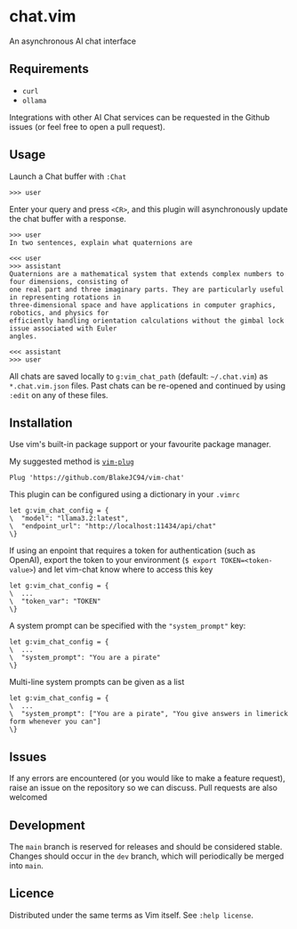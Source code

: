 # chat.vim
An asynchronous AI chat interface

## Requirements
- `curl`
- `ollama`

Integrations with other AI Chat services can be requested in the Github issues (or feel free to
open a pull request).

## Usage

Launch a Chat buffer with `:Chat`
```
>>> user

```

Enter your query and press `<CR>`, and this plugin will asynchronously update the chat buffer with
a response.

```
>>> user
In two sentences, explain what quaternions are

<<< user
>>> assistant
Quaternions are a mathematical system that extends complex numbers to four dimensions, consisting of
one real part and three imaginary parts. They are particularly useful in representing rotations in
three-dimensional space and have applications in computer graphics, robotics, and physics for
efficiently handling orientation calculations without the gimbal lock issue associated with Euler
angles.

<<< assistant
>>> user

```

All chats are saved locally to `g:vim_chat_path` (default: `~/.chat.vim`) as `*.chat.vim.json`
files. Past chats can be re-opened and continued by using `:edit` on any of these files.


## Installation
Use vim's built-in package support or your favourite package manager.

My suggested method is [`vim-plug`](https://github.com/junegunn/vim-plug)
```
Plug 'https://github.com/BlakeJC94/vim-chat'
```

This plugin can be configured using a dictionary in your `.vimrc`
```
let g:vim_chat_config = {
\  "model": "llama3.2:latest",
\  "endpoint_url": "http://localhost:11434/api/chat"
\}
```

If using an enpoint that requires a token for authentication (such as OpenAI), export the token to
your environment (`$ export TOKEN=<token-value>`) and let vim-chat know where to access this key
```
let g:vim_chat_config = {
\  ...
\  "token_var": "TOKEN"
\}
```

A system prompt can be specified with the `"system_prompt"` key:
```
let g:vim_chat_config = {
\  ...
\  "system_prompt": "You are a pirate"
\}
```
Multi-line system prompts can be given as a list
```
let g:vim_chat_config = {
\  ...
\  "system_prompt": ["You are a pirate", "You give answers in limerick form whenever you can"]
\}
```


## Issues
If any errors are encountered (or you would like to make a feature request), raise an issue on the
repository so we can discuss. Pull requests are also welcomed

## Development
The `main` branch is reserved for releases and should be considered stable. Changes should occur in
the `dev` branch, which will periodically be merged into `main`.

## Licence
Distributed under the same terms as Vim itself. See `:help license`.
